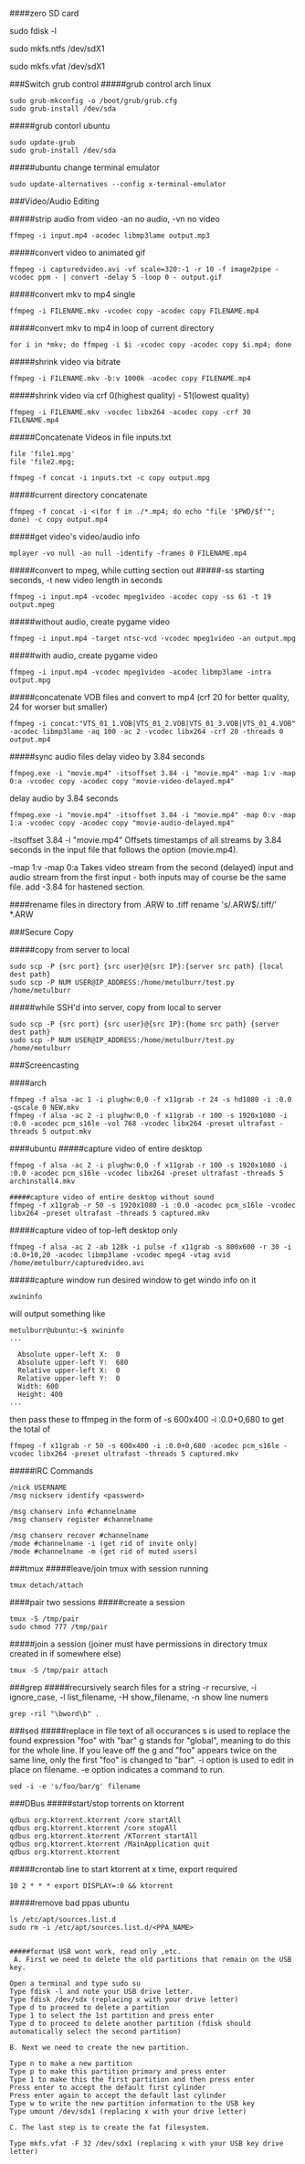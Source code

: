 ####zero SD card

sudo fdisk -l

sudo mkfs.ntfs /dev/sdX1

sudo mkfs.vfat /dev/sdX1


###Switch grub control
#####grub control arch linux
```
sudo grub-mkconfig -o /boot/grub/grub.cfg
sudo grub-install /dev/sda
```

#####grub contorl ubuntu
```
sudo update-grub
sudo grub-install /dev/sda
```

#####ubuntu change terminal emulator
```
sudo update-alternatives --config x-terminal-emulator
```


###Video/Audio Editing

#####strip audio from video
-an no audio, -vn no video
```
ffmpeg -i input.mp4 -acodec libmp3lame output.mp3
```

#####convert video to animated gif
```
ffmpeg -i capturedvideo.avi -vf scale=320:-1 -r 10 -f image2pipe -vcodec ppm - | convert -delay 5 -loop 0 - output.gif

```
#####convert mkv to mp4 single
```
ffmpeg -i FILENAME.mkv -vcodec copy -acodec copy FILENAME.mp4
```

#####convert mkv to mp4 in loop of current directory
```
for i in *mkv; do ffmpeg -i $i -vcodec copy -acodec copy $i.mp4; done
```

#####shrink video via bitrate
```
ffmpeg -i FILENAME.mkv -b:v 1000k -acodec copy FILENAME.mp4
```

#####shrink video via crf 0(highest quality) - 51(lowest quality)
```
ffmpeg -i FILENAME.mkv -vocdec libx264 -acodec copy -crf 30 FILENAME.mp4
```
    
#####Concatenate Videos
in file inputs.txt
```
file 'file1.mpg'
file 'file2.mpg;
```
```
ffmpeg -f concat -i inputs.txt -c copy output.mpg
```

#####current directory concatenate
```
ffmpeg -f concat -i <(for f in ./*.mp4; do echo "file '$PWD/$f'"; done) -c copy output.mp4
```

#####get video's video/audio info
```
mplayer -vo null -ao null -identify -frames 0 FILENAME.mp4
```

#####convert to mpeg, while cutting section out
#####-ss starting seconds, -t new video length in seconds
```
ffmpeg -i input.mp4 -vcodec mpeg1video -acodec copy -ss 61 -t 19 output.mpeg
```
#####without audio, create pygame video
```
ffmpeg -i input.mp4 -target ntsc-vcd -vcodec mpeg1video -an output.mpg
```
#####with audio, create pygame video
```
ffmpeg -i input.mp4 -vcodec mpeg1video -acodec libmp3lame -intra output.mpg
```
#####concatenate VOB files and convert to mp4 (crf 20 for better quality, 24 for worser but smaller)
```
ffmpeg -i concat:"VTS_01_1.VOB|VTS_01_2.VOB|VTS_01_3.VOB|VTS_01_4.VOB" -acodec libmp3lame -aq 100 -ac 2 -vcodec libx264 -crf 20 -threads 0 output.mp4
```
#####sync audio files
delay video by 3.84 seconds
```
ffmpeg.exe -i "movie.mp4" -itsoffset 3.84 -i "movie.mp4" -map 1:v -map 0:a -vcodec copy -acodec copy "movie-video-delayed.mp4"
```
delay audio by 3.84 seconds
```
ffmpeg.exe -i "movie.mp4" -itsoffset 3.84 -i "movie.mp4" -map 0:v -map 1:a -vcodec copy -acodec copy "movie-audio-delayed.mp4"

```
-itsoffset 3.84 -i "movie.mp4"
Offsets timestamps of all streams by 3.84 seconds in the input file that follows the option (movie.mp4).

-map 1:v -map 0:a
Takes video stream from the second (delayed) input and audio stream from the first input - both inputs may of course be the same file. add -3.84 for hastened section. 




####rename files in directory from .ARW to .tiff
rename 's/\.ARW$/\.tiff/' *.ARW
    
###Secure Copy

#####copy from server to local
```
sudo scp -P {src port} {src user}@{src IP}:{server src path} {local dest path}
sudo scp -P NUM USER@IP_ADDRESS:/home/metulburr/test.py /home/metulburr
```

#####while SSH'd into server, copy from local to server
```
sudo scp -P {src port} {src user}@{src IP}:{home src path} {server dest path}
sudo scp -P NUM USER@IP_ADDRESS:/home/metulburr/test.py /home/metulburr
```
    
    
###Screencasting

####arch
```
ffmpeg -f alsa -ac 1 -i plughw:0,0 -f x11grab -r 24 -s hd1080 -i :0.0 -qscale 0 NEW.mkv
ffmpeg -f alsa -ac 2 -i plughw:0,0 -f x11grab -r 100 -s 1920x1080 -i :0.0 -acodec pcm_s16le -vol 768 -vcodec libx264 -preset ultrafast -threads 5 output.mkv
```

####ubuntu
#####capture video of entire desktop
```
ffmpeg -f alsa -ac 2 -i plughw:0,0 -f x11grab -r 100 -s 1920x1080 -i :0.0 -acodec pcm_s16le -vcodec libx264 -preset ultrafast -threads 5 archinstall4.mkv

#####capture video of entire desktop without sound
ffmpeg -f x11grab -r 50 -s 1920x1080 -i :0.0 -acodec pcm_s16le -vcodec libx264 -preset ultrafast -threads 5 captured.mkv
```
#####capture video of top-left desktop only
```
ffmpeg -f alsa -ac 2 -ab 128k -i pulse -f x11grab -s 800x600 -r 30 -i :0.0+10,20 -acodec libmp3lame -vcodec mpeg4 -vtag xvid /home/metulburr/capturedvideo.avi
```
#####capture window
run desired window to get windo info on it
```
xwininfo
```
will output something like
```
metulburr@ubuntu:~$ xwininfo
...

  Absolute upper-left X:  0
  Absolute upper-left Y:  680
  Relative upper-left X:  0
  Relative upper-left Y:  0
  Width: 600
  Height: 400
...
```
then pass these to ffmpeg in the form of
-s 600x400 -i :0.0+0,680
to get the total of
```
ffmpeg -f x11grab -r 50 -s 600x400 -i :0.0+0,680 -acodec pcm_s16le -vcodec libx264 -preset ultrafast -threads 5 captured.mkv
```




#####IRC Commands
```
/nick USERNAME
/msg nickserv identify <password>

/msg chanserv info #channelname
/msg chanserv register #channelname

/msg chanserv recover #channelname
/mode #channelname -i (get rid of invite only)
/mode #channelname -m (get rid of muted users)
```


###tmux 
#####leave/join tmux with session running
```
tmux detach/attach
```

####pair two sessions
#####create a session
```
tmux -S /tmp/pair
sudo chmod 777 /tmp/pair
```
#####join a session
(joiner must have permissions in directory tmux created in if somewhere else)
```
tmux -S /tmp/pair attach  
```


###grep
#####recursively search files for a string
-r recursive, -i ignore_case, -l list_filename, -H show_filename, -n show line numers
```
grep -ril "\bword\b" .

```


###sed
#####replace in file text of all occurances
s is used to replace the found expression "foo" with "bar"
g stands for "global", meaning to do this for the whole line. If you leave off the g and "foo" appears twice on the same line, only the first "foo" is changed to "bar".
-i option is used to edit in place on filename.
-e option indicates a command to run.
```
sed -i -e 's/foo/bar/g' filename
```

###DBus
#####start/stop torrents on ktorrent
```
qdbus org.ktorrent.ktorrent /core startAll
qdbus org.ktorrent.ktorrent /core stopAll
qdbus org.ktorrent.ktorrent /KTorrent startAll
qdbus org.ktorrent.ktorrent /MainApplication quit
qdbus org.ktorrent.ktorrent
```
#####crontab line to start ktorrent at x time, export required
```
10 2 * * * export DISPLAY=:0 && ktorrent
```


#####remove bad ppas ubuntu
```
ls /etc/apt/sources.list.d
sudo rm -i /etc/apt/sources.list.d/<PPA_NAME>


#####format USB wont work, read only ,etc.
 A. First we need to delete the old partitions that remain on the USB key.

Open a terminal and type sudo su
Type fdisk -l and note your USB drive letter.
Type fdisk /dev/sdx (replacing x with your drive letter)
Type d to proceed to delete a partition
Type 1 to select the 1st partition and press enter
Type d to proceed to delete another partition (fdisk should automatically select the second partition)

B. Next we need to create the new partition.

Type n to make a new partition
Type p to make this partition primary and press enter
Type 1 to make this the first partition and then press enter
Press enter to accept the default first cylinder
Press enter again to accept the default last cylinder
Type w to write the new partition information to the USB key
Type umount /dev/sdx1 (replacing x with your drive letter)

C. The last step is to create the fat filesystem.

Type mkfs.vfat -F 32 /dev/sdx1 (replacing x with your USB key drive letter)
```
